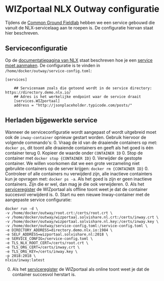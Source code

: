# WIZportaal NLX Outway configuratie

Tijdens de [Common Ground Fieldlab](https://commonground.pleio.nl/cms/view/54475749/fieldlab-overzicht) hebben we een service gebouwd die vanuit de NLX-servicelaag aan te roepen is. De configuratie hiervan staat hier beschreven.

## Serviceconfiguratie

Op de [documentatiepagina van NLX](https://docs.nlx.io/) staat beschreven hoe je een [service moet aanmaken](https://docs.nlx.io/developing-on-nlx/creating-a-service/).
De configuratie is te vinden in `/home/docker/outway/service-config.toml`:
```
[services]

    ## Servicenaam zoals die getoond wordt in de service directory: https://directory.demo.nlx.io/
    ## Adres is het werkelijke endpoint waar de service draait
    [services.WIZportaal]
    address = "http://jsonplaceholder.typicode.com/posts/"
```

## Herladen bijgewerkte service

Wanneer de serviceconfiguratie wordt aangepast of wordt uitgebreid moet ook de `inway-container` opnieuw gestart worden.
Gebruik hiervoor de volgende commando's:
0. Vraag de id van de draaiende containers op met: `docker ps`, dit toont alle draaiende containers en geeft als het goed is één container terug
0. Kopieer de waarde onder `CONTAINER ID`
0. Stop de container met `docker stop {CONTAINER ID}`
0. Verwijder de gestopte container. We willen voorkomen dat we een grote verzameling niet gebruikte containers op de server krijgen: `docker rm {CONTAINER ID}`
0. Controleer of alle containers nu verwijderd zijn, alle inactieve containters kun je opvragen met: `docker ps -a`. Als het goed is zijn er geen inactieve containers. Zijn die er wel, dan mag je die ook verwijderen.
0. Als het [serviceregister](https://directory.demo.nlx.io/) de WIZportaal als offline toont weet je dat de container succesvol verwijderd is.
0. Start nu een nieuwe Inway-container met de aangepaste service configuratie:
```
docker run -d \
-v /home/docker/outway/root.crt:/certs/root.crt \
-v /home/docker/outway/wizportaal.solvishare.nl.crt:/certs/inway.crt \
-v /home/docker/outway/wizportaal.solvishare.nl.key:/certs/inway.key \
-v /home/docker/outway/service-config.toml:/service-config.toml \
-e DIRECTORY_ADDRESS=directory.demo.nlx.io:1984 \
-e SELF_ADDRESS=wizportaal.solvishare.nl:2018 \
-e SERVICE_CONFIG=/service-config.toml \
-e TLS_NLX_ROOT_CERT=/certs/root.crt \
-e TLS_ORG_CERT=/certs/inway.crt \
-e TLS_ORG_KEY=/certs/inway.key \
-p 2018:2018 \
nlxio/inway:latest
```
0. Als het [serviceregister](https://directory.demo.nlx.io/) de WIZportaal als online toont weet je dat de container succesvol herstart is.
